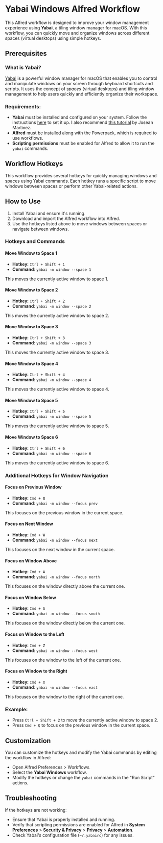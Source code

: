 # Yabai Windows Alfred Workflow

This Alfred workflow is designed to improve your window management experience using **Yabai**, a tiling window manager for macOS. With this workflow, you can quickly move and organize windows across different spaces (virtual desktops) using simple hotkeys.

## Prerequisites

### What is Yabai?
[Yabai](https://github.com/koekeishiya/yabai) is a powerful window manager for macOS that enables you to control and manipulate windows on your screen through keyboard shortcuts and scripts. It uses the concept of *spaces* (virtual desktops) and tiling window management to help users quickly and efficiently organize their workspace. 

### Requirements:
- **Yabai** must be installed and configured on your system. Follow the instructions [here](https://github.com/koekeishiya/yabai/wiki/Installing-yabai) to set it up. I also recommend [this tutorial](https://www.josean.com/posts/yabai-setup) by Josean Martinez.
- **Alfred** must be installed along with the Powerpack, which is required to use workflows.
- **Scripting permissions** must be enabled for Alfred to allow it to run the `yabai` commands.

## Workflow Hotkeys

This workflow provides several hotkeys for quickly managing windows and spaces using Yabai commands. Each hotkey runs a specific script to move windows between spaces or perform other Yabai-related actions.

## How to Use

1. Install Yabai and ensure it's running.
2. Download and import the Alfred workflow into Alfred.
3. Use the hotkeys listed above to move windows between spaces or navigate between windows.


### Hotkeys and Commands

#### Move Window to Space 1
- **Hotkey**: `Ctrl + Shift + 1`
- **Command**: `yabai -m window --space 1`
  
This moves the currently active window to space 1.

#### Move Window to Space 2
- **Hotkey**: `Ctrl + Shift + 2`
- **Command**: `yabai -m window --space 2`
  
This moves the currently active window to space 2.

#### Move Window to Space 3
- **Hotkey**: `Ctrl + Shift + 3`
- **Command**: `yabai -m window --space 3`
  
This moves the currently active window to space 3.

#### Move Window to Space 4
- **Hotkey**: `Ctrl + Shift + 4`
- **Command**: `yabai -m window --space 4`
  
This moves the currently active window to space 4.

#### Move Window to Space 5
- **Hotkey**: `Ctrl + Shift + 5`
- **Command**: `yabai -m window --space 5`
  
This moves the currently active window to space 5.

#### Move Window to Space 6
- **Hotkey**: `Ctrl + Shift + 6`
- **Command**: `yabai -m window --space 6`
  
This moves the currently active window to space 6.

### Additional Hotkeys for Window Navigation

#### Focus on Previous Window
- **Hotkey**: `Cmd + Q`
- **Command**: `yabai -m window --focus prev`
  
This focuses on the previous window in the current space.

#### Focus on Next Window
- **Hotkey**: `Cmd + W`
- **Command**: `yabai -m window --focus next`
  
This focuses on the next window in the current space.

#### Focus on Window Above
- **Hotkey**: `Cmd + A`
- **Command**: `yabai -m window --focus north`
  
This focuses on the window directly above the current one.

#### Focus on Window Below
- **Hotkey**: `Cmd + S`
- **Command**: `yabai -m window --focus south`
  
This focuses on the window directly below the current one.

#### Focus on Window to the Left
- **Hotkey**: `Cmd + Z`
- **Command**: `yabai -m window --focus west`
  
This focuses on the window to the left of the current one.

#### Focus on Window to the Right
- **Hotkey**: `Cmd + X`
- **Command**: `yabai -m window --focus east`
  
This focuses on the window to the right of the current one.

### Example:
- Press `Ctrl + Shift + 2` to move the currently active window to space 2.
- Press `Cmd + Q` to focus on the previous window in the current space.

## Customization

You can customize the hotkeys and modify the Yabai commands by editing the workflow in Alfred:
- Open Alfred Preferences > Workflows.
- Select the **Yabai Windows** workflow.
- Modify the hotkeys or change the `yabai` commands in the "Run Script" actions.

## Troubleshooting

If the hotkeys are not working:
- Ensure that Yabai is properly installed and running.
- Verify that scripting permissions are enabled for Alfred in **System Preferences** > **Security & Privacy** > **Privacy** > **Automation**.
- Check Yabai's configuration file (`~/.yabairc`) for any issues.


